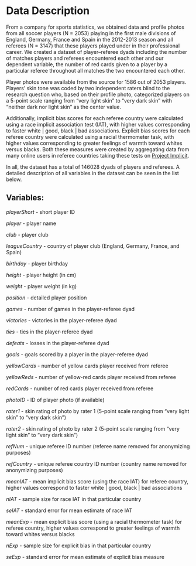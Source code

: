 # Data Description

From a company for sports statistics, we obtained data and profile photos from all soccer players (N = 2053) playing in the first male divisions of England, Germany, France and Spain in the 2012-2013 season and all referees (N = 3147) that these players played under in their professional career. We created a dataset of player–referee dyads including the number of matches players and referees encountered each other and our dependent variable, the number of red cards given to a player by a particular referee throughout all matches the two encountered each other.
 
Player photos were available from the source for 1586 out of 2053 players. Players’ skin tone was coded by two independent raters blind to the research question who, based on their profile photo, categorized players on a 5-point scale ranging from “very light skin” to “very dark skin” with “neither dark nor light skin” as the center value. 

Additionally, implicit bias scores for each referee country were calculated using a race implicit association test (IAT), with higher values corresponding to faster white | good, black | bad associations. Explicit bias scores for each referee country were calculated using a racial thermometer task, with higher values corresponding to greater feelings of warmth toward whites versus blacks. Both these measures were created by aggregating data from many online users in referee countries taking these tests on [Project Implicit](http://projectimplicit.net).

In all, the dataset has a total of 146028 dyads of players and referees. A detailed description of all variables in the dataset can be seen in the list below.

## Variables:

*playerShort* - short player ID

*player* - player name

*club* - player club

*leagueCountry* - country of player club (England, Germany, France, and Spain)

*birthday* - player birthday

*height* - player height (in cm)

*weight* - player weight (in kg)

*position* - detailed player position

*games* - number of games in the player-referee dyad

*victories* - victories in the player-referee dyad

*ties* - ties in the player-referee dyad

*defeats* - losses in the player-referee dyad

*goals* - goals scored by a player in the player-referee dyad

*yellowCards* - number of yellow cards player received from referee

*yellowReds* - number of yellow-red cards player received from referee

*redCards* - number of red cards player received from referee

*photoID* - ID of player photo (if available)

*rater1* - skin rating of photo by rater 1 (5-point scale ranging from “very light skin” to “very dark skin”)

*rater2* - skin rating of photo by rater 2 (5-point scale ranging from “very light skin” to “very dark skin”)

*refNum* - unique referee ID number (referee name removed for anonymizing purposes)

*refCountry* - unique referee country ID number (country name removed for anonymizing purposes)

*meanIAT* - mean implicit bias score (using the race IAT) for referee country, higher values correspond to faster white | good, black | bad associations

*nIAT* - sample size for race IAT in that particular country

*seIAT* - standard error for mean estimate of race IAT

*meanExp* - mean explicit bias score (using a racial thermometer task) for referee country, higher values correspond to greater feelings of warmth toward whites versus blacks

*nExp* - sample size for explicit bias in that particular country

*seExp* - standard error for mean estimate of explicit bias measure

